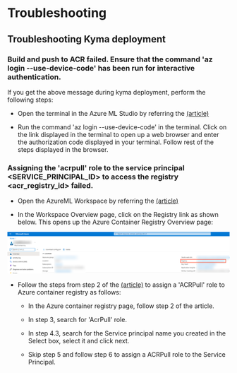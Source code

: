 # **Troubleshooting**

## **Troubleshooting Kyma deployment**

### **Build and push to ACR failed. Ensure that the command 'az login --use-device-code' has been run for interactive authentication.**

If you get the above message during kyma deployment, perform the following steps:

- Open the terminal in the Azure ML Studio by referring the [(article)](https://docs.microsoft.com/en-us/azure/machine-learning/how-to-access-terminal#access-a-terminal)

- Run the command 'az login --use-device-code' in the terminal. Click on the link displayed in the terminal to open up a web browser and enter the authorization code displayed in your terminal. Follow rest of the steps displayed in the browser.

### **Assigning the 'acrpull' role to the service principal <SERVICE_PRINCIPAL_ID> to access the registry <acr_registry_id> failed.**

- Open the AzureML Workspace by referring the [(article)](https://docs.microsoft.com/en-us/azure/machine-learning/how-to-manage-workspace?tabs=azure-portal#view)

- In the Workspace Overview page, click on the Registry link as shown below. This opens up the Azure Container Registry Overview page:

![Azure container registry link](acr.png)

- Follow the steps from step 2 of the [(article)](https://docs.microsoft.com/en-us/azure/role-based-access-control/role-assignments-portal?tabs=current#step-2-open-the-add-role-assignment-page) to assign a 'ACRPull' role to Azure container registry as follows:

    -  In the Azure container registry page, follow step 2 of the article.

    -  In step 3, search for 'AcrPull' role.

    -  In step 4.3, search for the Service principal name you created in the Select box, select it and click next.

    -  Skip step 5 and follow step 6 to assign a ACRPull role to the Service Principal.
